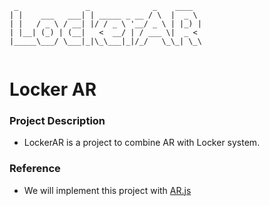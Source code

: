 ```
 _               _              _    ____  
| |    ___   ___| | _____ _ __ / \  |  _ \ 
| |   / _ \ / __| |/ / _ \ '__/ _ \ | |_) |
| |__| (_) | (__|   <  __/ | / ___ \|  _ < 
|_____\___/ \___|_|\_\___|_|/_/   \_\_| \_\
                                           
```
# Locker AR

### Project Description
- LockerAR is a project to combine AR with Locker system.

### Reference
- We will implement this project with [AR.js](https://github.com/AR-js-org/AR.js)
